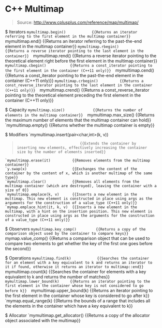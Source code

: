 # C++ Multimap

> Source: http://www.cplusplus.com/reference/map/multimap/

$ Iterators
    `mymultimap.begin()            {{Returns an iterator referring to the first element in the multimap container}} 
    `mymultimap.end()              {{Returns an iterator referring to the past-the-end element in the multimap container}} 
    `mymultimap.rbegin()           {{Returns a reverse iterator pointing to the last element in the container}} 
    `mymultimap.rend()             {{Returns a reverse iterator pointing to the theoretical element right before the first element in the multimap container}} 
    `mymultimap.cbegin()           {{Returns a const_iterator pointing to the first element in the container (C++11 only)}} 
    `mymultimap.cend()             {{Returns a const_iterator pointing to the past-the-end element in the container (C++11 only)}} 
    `mymultimap.crbegin()          {{Returns a const_reverse_iterator pointing to the last element in the container (C++11 only)}} 
    `mymultimap.crend()            {{Returns a const_reverse_iterator pointing to the theoretical element preceding the first element in the container (C++11 only)}} 

$ Capacity
    `mymultimap.size()             {{Returns the number of elements in the multimap container}} 
    `mymultimap.max_size()         {{Returns the maximum number of elements that the multimap container can hold}} 
    `mymultimap.empty()            {{Returns whether the multimap container is empty}} 

$ Modifiers
    `mymultimap.insert(pair<char,int>(k, v))
>                                  {{Extends the container by inserting new elements, effectively increasing the container size by the number of elements inserted}} 
    `mymultimap.erase(it)          {{Removes elements from the multimap container}} 
    `y.swap(x)                     {{Exchanges the content of the container by the content of x, which is another multimap of the same type}} 
    `mymultimap.clear()            {{Removes all elements from the multimap container (which are destroyed), leaving the container with a size of 0}} 
    `mymultimap.emplace(k, v)      {{Inserts a new element in the multimap. This new element is constructed in place using args as the arguments for the construction of a value_type (C++11 only)}} 
    `mymap.emplace_hint(it, k, v)  {{Inserts a new element in the multimap, with a hint on the insertion position. This new element is constructed in place using args as the arguments for the construction of a value_type (C++11 only)}} 

$ Observers
    `mymultimap.key_comp()         {{Returns a copy of the comparison object used by the container to compare keys}} 
    `mymap.value_comp()            {{Returns a comparison object that can be used to compare two elements to get whether the key of the first one goes before the second}} 

$ Operations
    `mymultimap.find(k)            {{Searches the container for an element with a key equivalent to k and returns an iterator to it if found, otherwise it returns an iterator to multimap::end}} 
    `mymultimap.count(k)           {{Searches the container for elements with a key equivalent to k and returns the number of matches}} 
    `mymultimap.lower_bound(k)     {{Returns an iterator pointing to the first element in the container whose key is not considered to go before k}} 
    `mymultimap.upper_bound(k)     {{Returns an iterator pointing to the first element in the container whose key is considered to go after k}} 
    `mymap.equal_range(k)          {{Returns the bounds of a range that includes all the elements in the container which have a key equivalent to k}} 

$ Allocator
    `mymultimap.get_allocator()    {{Returns a copy of the allocator object associated with the multimap}} 

